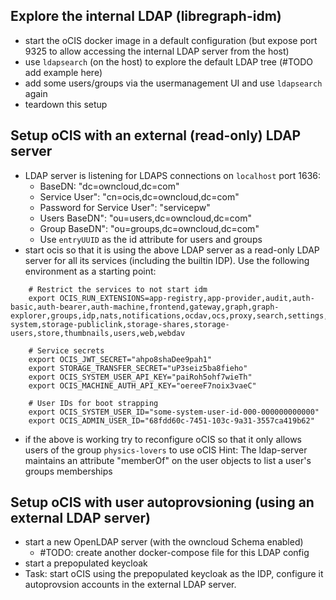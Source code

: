## Explore the internal LDAP (libregraph-idm)
- start the oCIS docker image in a default configuration (but expose port 9325 to allow accessing the internal LDAP server from the host)
- use `ldapsearch` (on the host) to explore the default LDAP tree (#TODO add example here)
- add some users/groups via the usermanagement UI and use `ldapsearch` again
- teardown this setup

## Setup oCIS with an external (read-only) LDAP server
- LDAP server is listening for LDAPS connections on `localhost` port 1636:
  - BaseDN: "dc=owncloud,dc=com"
  - Service User": "cn=ocis,dc=owncloud,dc=com"
  - Password for Service User": "servicepw"
  - Users BaseDN": "ou=users,dc=owncloud,dc=com"
  - Group BaseDN": "ou=groups,dc=owncloud,dc=com"
  - Use `entryUUID` as the id attribute for users and groups
- start ocis so that it is using the above LDAP server as a read-only LDAP server for all its services (including the builtin IDP). Use
  the following environment as a starting point:
```
    # Restrict the services to not start idm
    export OCIS_RUN_EXTENSIONS=app-registry,app-provider,audit,auth-basic,auth-bearer,auth-machine,frontend,gateway,graph,graph-explorer,groups,idp,nats,notifications,ocdav,ocs,proxy,search,settings,sharing,storage-system,storage-publiclink,storage-shares,storage-users,store,thumbnails,users,web,webdav
    
    # Service secrets
    export OCIS_JWT_SECRET="ahpo8shaDee9pah1"
    export STORAGE_TRANSFER_SECRET="uP3seiz5ba8fieho"
    export OCIS_SYSTEM_USER_API_KEY="paiRoh5ohf7wieTh"
    export OCIS_MACHINE_AUTH_API_KEY="oereeF7noix3vaeC"
    
    # User IDs for boot strapping
    export OCIS_SYSTEM_USER_ID="some-system-user-id-000-000000000000"
    export OCIS_ADMIN_USER_ID="68fdd60c-7451-103c-9a31-3557ca419b62"
```

- if the above is working try to reconfigure oCIS so that it only allows users of the group `physics-lovers` to use oCIS
  Hint: The ldap-server maintains an attribute "memberOf" on the user objects to list a user's groups memberships

## Setup oCIS with user autoprovsioning (using an external LDAP server)
- start a new OpenLDAP server (with the owncloud Schema enabled)
  - #TODO: create another docker-compose file for this LDAP config
- start a prepopulated keycloak 
- Task: start oCIS using the prepopulated keycloak as the IDP, configure it autoprovsion accounts in the external LDAP
        server.

